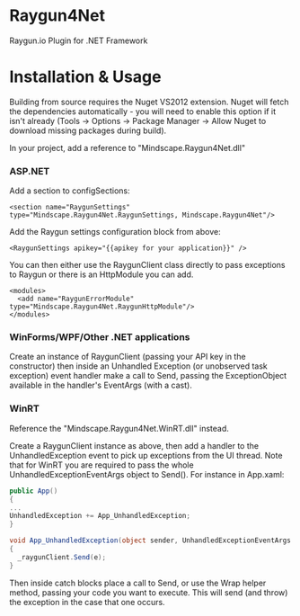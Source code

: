 Raygun4Net
==========

Raygun.io Plugin for .NET Framework


Installation & Usage
====================

Building from source requires the Nuget VS2012 extension. Nuget will fetch the dependencies automatically - you will need to enable this option if it isn't already (Tools -> Options -> Package Manager -> Allow Nuget to download missing packages during build).

In your project, add a reference to "Mindscape.Raygun4Net.dll"

### ASP.NET
Add a section to configSections:

```
<section name="RaygunSettings" type="Mindscape.Raygun4Net.RaygunSettings, Mindscape.Raygun4Net"/>
```

Add the Raygun settings configuration block from above:

```
<RaygunSettings apikey="{{apikey for your application}}" />
```

You can then either use the RaygunClient class directly to pass exceptions to Raygun or there is an HttpModule you can add.

```
<modules>
  <add name="RaygunErrorModule" type="Mindscape.Raygun4Net.RaygunHttpModule"/>
</modules>
```

### WinForms/WPF/Other .NET applications

Create an instance of RaygunClient (passing your API key in the constructor) then inside an Unhandled Exception (or unobserved task exception) event handler make a call to Send, passing the ExceptionObject available in the handler's EventArgs (with a cast).

### WinRT
Reference the "Mindscape.Raygun4Net.WinRT.dll" instead.

Create a RaygunClient instance as above, then add a handler to the UnhandledException event to pick up exceptions from the UI thread. Note that for WinRT you are required to pass the whole UnhandledExceptionEventArgs object to Send(). For instance in App.xaml:

```csharp
public App()
{
...
UnhandledException += App_UnhandledException;
}

void App_UnhandledException(object sender, UnhandledExceptionEventArgs e)
{
  _raygunClient.Send(e);
}
```

Then inside catch blocks place a call to Send, or use the Wrap helper method, passing your code you want to execute. This will send (and throw) the exception in the case that one occurs.
